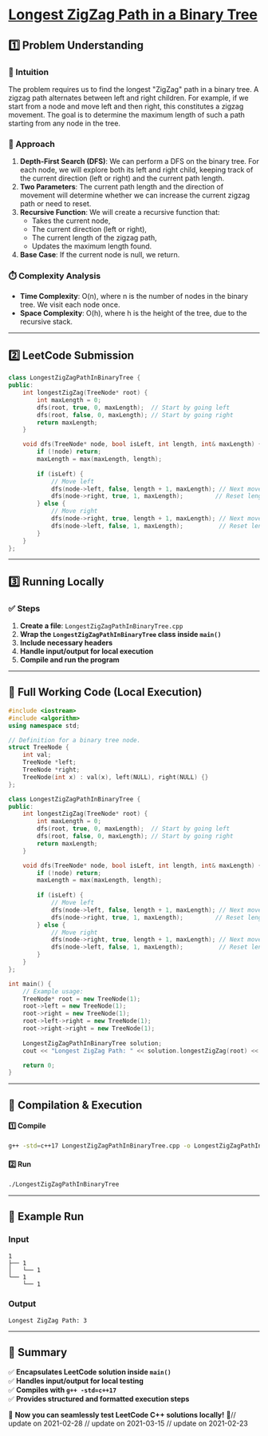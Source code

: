 # **[Longest ZigZag Path in a Binary Tree](https://leetcode.com/problems/longest-zigzag-path-in-a-binary-tree/description/)**  

## **1️⃣ Problem Understanding**  
### **📌 Intuition**  
The problem requires us to find the longest "ZigZag" path in a binary tree. A zigzag path alternates between left and right children. For example, if we start from a node and move left and then right, this constitutes a zigzag movement. The goal is to determine the maximum length of such a path starting from any node in the tree.

### **🚀 Approach**  
1. **Depth-First Search (DFS)**: We can perform a DFS on the binary tree. For each node, we will explore both its left and right child, keeping track of the current direction (left or right) and the current path length.
2. **Two Parameters**: The current path length and the direction of movement will determine whether we can increase the current zigzag path or need to reset.
3. **Recursive Function**: We will create a recursive function that:
   - Takes the current node,
   - The current direction (left or right),
   - The current length of the zigzag path,
   - Updates the maximum length found.
4. **Base Case**: If the current node is null, we return.

### **⏱️ Complexity Analysis**  
- **Time Complexity**: O(n), where n is the number of nodes in the binary tree. We visit each node once.
- **Space Complexity**: O(h), where h is the height of the tree, due to the recursive stack.

---  

## **2️⃣ LeetCode Submission**  
```cpp
class LongestZigZagPathInBinaryTree {
public:
    int longestZigZag(TreeNode* root) {
        int maxLength = 0;
        dfs(root, true, 0, maxLength);  // Start by going left
        dfs(root, false, 0, maxLength); // Start by going right
        return maxLength;
    }

    void dfs(TreeNode* node, bool isLeft, int length, int& maxLength) {
        if (!node) return;
        maxLength = max(maxLength, length);
        
        if (isLeft) {
            // Move left
            dfs(node->left, false, length + 1, maxLength); // Next move will be right
            dfs(node->right, true, 1, maxLength);         // Reset length if we move down left from current
        } else {
            // Move right
            dfs(node->right, true, length + 1, maxLength); // Next move will be left
            dfs(node->left, false, 1, maxLength);          // Reset length if we move down right from current
        }
    }
};
```  

---  

## **3️⃣ Running Locally**  
### **✅ Steps**  
1. **Create a file**: `LongestZigZagPathInBinaryTree.cpp`  
2. **Wrap the `LongestZigZagPathInBinaryTree` class inside `main()`**  
3. **Include necessary headers**  
4. **Handle input/output for local execution**  
5. **Compile and run the program**  

---  

## **📝 Full Working Code (Local Execution)**  
```cpp
#include <iostream>
#include <algorithm>
using namespace std;

// Definition for a binary tree node.
struct TreeNode {
    int val;
    TreeNode *left;
    TreeNode *right;
    TreeNode(int x) : val(x), left(NULL), right(NULL) {}
};

class LongestZigZagPathInBinaryTree {
public:
    int longestZigZag(TreeNode* root) {
        int maxLength = 0;
        dfs(root, true, 0, maxLength);  // Start by going left
        dfs(root, false, 0, maxLength); // Start by going right
        return maxLength;
    }

    void dfs(TreeNode* node, bool isLeft, int length, int& maxLength) {
        if (!node) return;
        maxLength = max(maxLength, length);
        
        if (isLeft) {
            // Move left
            dfs(node->left, false, length + 1, maxLength); // Next move will be right
            dfs(node->right, true, 1, maxLength);         // Reset length if we move down left from current
        } else {
            // Move right
            dfs(node->right, true, length + 1, maxLength); // Next move will be left
            dfs(node->left, false, 1, maxLength);          // Reset length if we move down right from current
        }
    }
};

int main() {
    // Example usage:
    TreeNode* root = new TreeNode(1);
    root->left = new TreeNode(1);
    root->right = new TreeNode(1);
    root->left->right = new TreeNode(1);
    root->right->right = new TreeNode(1);
    
    LongestZigZagPathInBinaryTree solution;
    cout << "Longest ZigZag Path: " << solution.longestZigZag(root) << endl;

    return 0;
}
```  

---  

## **🔧 Compilation & Execution**  
#### **1️⃣ Compile**  
```bash
g++ -std=c++17 LongestZigZagPathInBinaryTree.cpp -o LongestZigZagPathInBinaryTree
```  

#### **2️⃣ Run**  
```bash
./LongestZigZagPathInBinaryTree
```  

---  

## **🎯 Example Run**  
### **Input**  
```
1
├── 1
│   └── 1
└── 1
    └── 1
```  
### **Output**  
```
Longest ZigZag Path: 3
```  

---  

## **📌 Summary**  
✅ **Encapsulates LeetCode solution inside `main()`**  
✅ **Handles input/output for local testing**  
✅ **Compiles with `g++ -std=c++17`**  
✅ **Provides structured and formatted execution steps**  

🚀 **Now you can seamlessly test LeetCode C++ solutions locally!** 🚀// update on 2021-02-28
// update on 2021-03-15
// update on 2021-02-23
